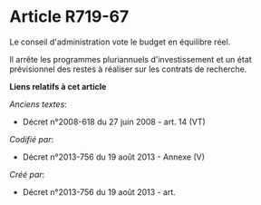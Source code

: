 # Article R719-67

Le conseil d'administration vote le budget en équilibre réel.

Il arrête les programmes pluriannuels d'investissement et un état prévisionnel des restes à réaliser sur les contrats de
recherche.

**Liens relatifs à cet article**

_Anciens textes_:

  - Décret n°2008-618 du 27 juin 2008 - art. 14 (VT)

_Codifié par_:

  - Décret n°2013-756 du 19 août 2013 -  Annexe (V)

_Créé par_:

  - Décret n°2013-756 du 19 août 2013 - art.
